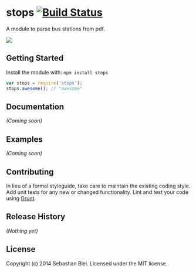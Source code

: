 # stops [![Build Status](https://secure.travis-ci.org/iamsebastian/stops.png?branch=master)](http://travis-ci.org/iamsebastian/stops)

A module to parse bus stations from pdf.

![](http://i.imgur.com/5YrFFRs.png)

## Getting Started
Install the module with: `npm install stops`

```javascript
var stops = require('stops');
stops.awesome(); // "awesome"
```

## Documentation
_(Coming soon)_

## Examples
_(Coming soon)_

## Contributing
In lieu of a formal styleguide, take care to maintain the existing coding style. Add unit tests for any new or changed functionality. Lint and test your code using [Grunt](http://gruntjs.com/).

## Release History
_(Nothing yet)_

## License
Copyright (c) 2014 Sebastian Blei. Licensed under the MIT license.
